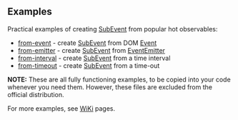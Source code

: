 Examples
--------

Practical examples of creating [SubEvent] from popular hot observables: 

* [from-event] - create [SubEvent] from DOM [Event]
* [from-emitter] - create [SubEvent] from [EventEmitter]
* [from-interval] - create [SubEvent] from a time interval
* [from-timeout] - create [SubEvent] from a time-out

**NOTE:** These are all fully functioning examples, to be copied into your code whenever you need them.
However, these files are excluded from the official distribution.

For more examples, see [WiKi] pages.

[WiKi]:https://github.com/vitaly-t/sub-events/wiki
[from-timeout]:./from-timeout.ts
[from-interval]:./from-interval.ts
[from-emitter]:./from-emitter.ts
[from-event]:./from-event.ts
[EventEmitter]:https://nodejs.org/api/events.html#events_class_eventemitter
[Event]:https://developer.mozilla.org/en-US/docs/Web/API/Event
[SubEvent]:https://vitaly-t.github.io/sub-events/classes/subevent.html
